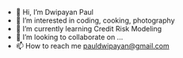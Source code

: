 - 👋 Hi, I’m Dwipayan Paul
- 👀 I’m interested in coding, cooking, photography
- 🌱 I’m currently learning Credit Risk Modeling
- 💞️ I’m looking to collaborate on ...
- 📫 How to reach me pauldwipayan@gmail.com

<!---
pauldwipayan/pauldwipayan is a ✨ special ✨ repository because its `README.md` (this file) appears on your GitHub profile.
You can click the Preview link to take a look at your changes.
--->

